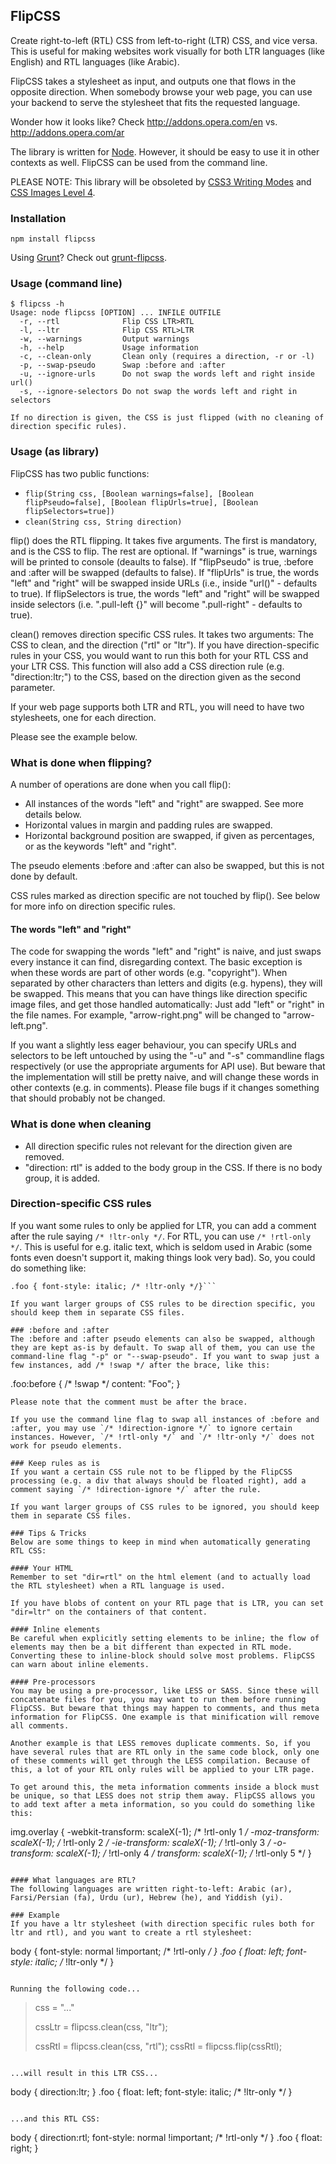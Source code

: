 ## FlipCSS
Create right-to-left (RTL) CSS from left-to-right (LTR) CSS, and vice versa.
This is useful for making websites work visually for both LTR languages (like English) and RTL languages (like Arabic). 

FlipCSS takes a stylesheet as input, and outputs one that flows in the opposite direction. When somebody browse your web page, you can use your backend to serve the stylesheet that fits the requested language.

Wonder how it looks like? Check http://addons.opera.com/en vs. http://addons.opera.com/ar

The library is written for [Node](http://www.nodejs.org/). However, it should be easy to use it in other contexts as well. FlipCSS can be used from the command line.

PLEASE NOTE: This library will be obsoleted by [CSS3 Writing Modes](http://dev.w3.org/csswg/css3-writing-modes/) and [CSS Images Level 4](http://dev.w3.org/csswg/css4-images/#bidi-images).

### Installation

`npm install flipcss`

Using [Grunt](http://gruntjs.com/)? Check out [grunt-flipcss](https://github.com/behrang/grunt-flipcss).

### Usage (command line)

```
$ flipcss -h
Usage: node flipcss [OPTION] ... INFILE OUTFILE
  -r, --rtl              Flip CSS LTR>RTL
  -l, --ltr              Flip CSS RTL>LTR
  -w, --warnings         Output warnings
  -h, --help             Usage information
  -c, --clean-only       Clean only (requires a direction, -r or -l)
  -p, --swap-pseudo      Swap :before and :after
  -u, --ignore-urls      Do not swap the words left and right inside url()
  -s, --ignore-selectors Do not swap the words left and right in selectors

If no direction is given, the CSS is just flipped (with no cleaning of direction specific rules).
```

### Usage (as library)
FlipCSS has two public functions:

* `flip(String css, [Boolean warnings=false], [Boolean flipPseudo=false], [Boolean flipUrls=true], [Boolean flipSelectors=true])`
* `clean(String css, String direction)`

flip() does the RTL flipping. It takes five arguments. The first is mandatory, and is the CSS to flip. The rest are optional. If "warnings" is true, warnings will be printed to console (deaults to false). If "flipPseudo" is true, :before and :after will be swapped (defaults to false). If "flipUrls" is true, the words "left" and "right" will be swapped inside URLs (i.e., inside "url()" - defaults to true). If flipSelectors is true, the words "left" and "right" will be swapped inside selectors (i.e. ".pull-left {}" will become ".pull-right" - defaults to true).

clean() removes direction specific CSS rules. It takes two arguments: The CSS to clean, and the direction ("rtl" or "ltr"). If you have direction-specific rules in your CSS, you would want to run this both for your RTL CSS and your LTR CSS. This function will also add a CSS direction rule (e.g. "direction:ltr;") to the CSS, based on the direction given as the second parameter.

If your web page supports both LTR and RTL, you will need to have two stylesheets, one for each direction.

Please see the example below.

### What is done when flipping?
A number of operations are done when you call flip():

* All instances of the words "left" and "right" are swapped. See more details below.
* Horizontal values in margin and padding rules are swapped.
* Horizontal background position are swapped, if given as percentages, or as the keywords "left" and "right".

The pseudo elements :before and :after can also be swapped, but this is not done by default.

CSS rules marked as direction specific are not touched by flip(). See below for more info on direction specific rules.

#### The words "left" and "right"
The code for swapping the words "left" and "right" is naive, and just swaps every instance it can find, disregarding context. The basic exception is when these words are part of other words (e.g. "copyright"). When separated by other characters than letters and digits (e.g. hypens), they will be swapped. This means that you can have things like direction specific image files, and get those handled automatically: Just add "left" or "right" in the file names. For example, "arrow-right.png" will be changed to "arrow-left.png".

If you want a slightly less eager behaviour, you can specify URLs and selectors to be left untouched by using the "-u" and "-s" commandline flags respectively (or use the appropriate arguments for API use). But beware that the implementation will still be pretty naive, and will change these words in other contexts (e.g. in comments). Please file bugs if it changes something that should probably not be changed.

### What is done when cleaning
* All direction specific rules not relevant for the direction given are removed.
* "direction: rtl" is added to the body group in the CSS. If there is no body group, it is added.

### Direction-specific CSS rules
If you want some rules to only be applied for LTR, you can add a comment after the rule saying `/* !ltr-only */`. For RTL, you can use `/* !rtl-only */`. This is useful for e.g. italic text, which is seldom used in Arabic (some fonts even doesn't support it, making things look very bad). So, you could do something like:

```body { font-style: normal !important; /* !rtl-only */ }
.foo { font-style: italic; /* !ltr-only */}```

If you want larger groups of CSS rules to be direction specific, you should keep them in separate CSS files.

### :before and :after
The :before and :after pseudo elements can also be swapped, although they are kept as-is by default. To swap all of them, you can use the command-line flag "-p" or "--swap-pseudo". If you want to swap just a few instances, add /* !swap */ after the brace, like this:

```
.foo:before { /* !swap */
    content: "Foo";
}
```
Please note that the comment must be after the brace.

If you use the command line flag to swap all instances of :before and :after, you may use `/* !direction-ignore */` to ignore certain instances. However, `/* !rtl-only */` and `/* !ltr-only */` does not work for pseudo elements.

### Keep rules as is
If you want a certain CSS rule not to be flipped by the FlipCSS processing (e.g. a div that always should be floated right), add a comment saying `/* !direction-ignore */` after the rule.

If you want larger groups of CSS rules to be ignored, you should keep them in separate CSS files.

### Tips & Tricks
Below are some things to keep in mind when automatically generating RTL CSS:

#### Your HTML
Remember to set "dir=rtl" on the html element (and to actually load the RTL stylesheet) when a RTL language is used.

If you have blobs of content on your RTL page that is LTR, you can set "dir=ltr" on the containers of that content.

#### Inline elements
Be careful when explicitly setting elements to be inline; the flow of elements may then be a bit different than expected in RTL mode. Converting these to inline-block should solve most problems. FlipCSS can warn about inline elements.

#### Pre-processors
You may be using a pre-processor, like LESS or SASS. Since these will concatenate files for you, you may want to run them before running FlipCSS. But beware that things may happen to comments, and thus meta information for FlipCSS. One example is that minification will remove all comments.

Another example is that LESS removes duplicate comments. So, if you have several rules that are RTL only in the same code block, only one of these comments will get through the LESS compilation. Because of this, a lot of your RTL only rules will be applied to your LTR page.

To get around this, the meta information comments inside a block must be unique, so that LESS does not strip them away. FlipCSS allows you to add text after a meta information, so you could do something like this:

```
img.overlay {
    -webkit-transform: scaleX(-1); /* !rtl-only 1 */
    -moz-transform: scaleX(-1); /* !rtl-only 2 */
    -ie-transform: scaleX(-1); /* !rtl-only 3 */
    -o-transform: scaleX(-1); /* !rtl-only 4 */
    transform: scaleX(-1); /* !rtl-only 5 */
}
```

#### What languages are RTL?
The following languages are written right-to-left: Arabic (ar), Farsi/Persian (fa), Urdu (ur), Hebrew (he), and Yiddish (yi).

### Example
If you have a ltr stylesheet (with direction specific rules both for ltr and rtl), and you want to create a rtl stylesheet:

```
body {
  font-style: normal !important; /* !rtl-only */
}
.foo {
  float: left;
  font-style: italic; /* !ltr-only */
}
```

Running the following code...

```
> css = "..."
>
> cssLtr = flipcss.clean(css, "ltr");
>
> cssRtl = flipcss.clean(css, "rtl");
> cssRtl = flipcss.flip(cssRtl);
```

...will result in this LTR CSS...

```
body {
  direction:ltr;
}
.foo {
  float: left;
  font-style: italic; /* !ltr-only */
}
```

...and this RTL CSS:

```
body {
  direction:rtl;
  font-style: normal !important; /* !rtl-only */
}
.foo {
  float: right;
}
```
